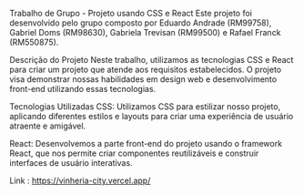 Trabalho de Grupo - Projeto usando CSS e React
Este projeto foi desenvolvido pelo grupo composto por Eduardo Andrade (RM99758), Gabriel Doms (RM98630), Gabriela Trevisan (RM99500) e Rafael Franck (RM550875).

Descrição do Projeto
Neste trabalho, utilizamos as tecnologias CSS e React para criar um projeto que atende aos requisitos estabelecidos. O projeto visa demonstrar nossas habilidades em design web e desenvolvimento front-end utilizando essas tecnologias.

Tecnologias Utilizadas
CSS: Utilizamos CSS para estilizar nosso projeto, aplicando diferentes estilos e layouts para criar uma experiência de usuário atraente e amigável.

React: Desenvolvemos a parte front-end do projeto usando o framework React, que nos permite criar componentes reutilizáveis e construir interfaces de usuário interativas.


Link : https://vinheria-city.vercel.app/
